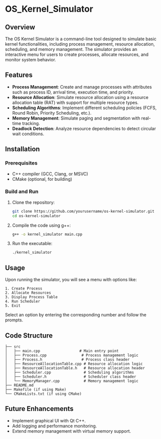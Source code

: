 # OS_Kernel_Simulator


## Overview
The OS Kernel Simulator is a command-line tool designed to simulate basic kernel functionalities, including process management, resource allocation, scheduling, and memory management. The simulator provides an interactive menu for users to create processes, allocate resources, and monitor system behavior.

## Features
- **Process Management**: Create and manage processes with attributes such as process ID, arrival time, execution time, and priority.
- **Resource Allocation**: Simulate resource allocation using a resource allocation table (RAT) with support for multiple resource types.
- **Scheduling Algorithms**: Implement different scheduling policies (FCFS, Round Robin, Priority Scheduling, etc.).
- **Memory Management**: Simulate paging and segmentation with real-time tracking.
- **Deadlock Detection**: Analyze resource dependencies to detect circular wait conditions.

## Installation
### Prerequisites
- C++ compiler (GCC, Clang, or MSVC)
- CMake (optional, for building)

### Build and Run
1. Clone the repository:
   ```sh
   git clone https://github.com/yourusername/os-kernel-simulator.git
   cd os-kernel-simulator
   ```
2. Compile the code using g++:
   ```sh
   g++ -o kernel_simulator main.cpp
   ```
3. Run the executable:
   ```sh
   ./kernel_simulator
   ```

## Usage
Upon running the simulator, you will see a menu with options like:
```
1. Create Process
2. Allocate Resources
3. Display Process Table
4. Run Scheduler
5. Exit
```
Select an option by entering the corresponding number and follow the prompts.

## Code Structure
```
├── src
│   ├── main.cpp                  # Main entry point
│   ├── Process.cpp                # Process management logic
│   ├── Process.h                  # Process class header
│   ├── ResourceAllocationTable.cpp # Resource allocation logic
│   ├── ResourceAllocationTable.h   # Resource allocation header
│   ├── Scheduler.cpp               # Scheduling algorithms
│   ├── Scheduler.h                 # Scheduler class header
│   └── MemoryManager.cpp           # Memory management logic
├── README.md
├── Makefile (if using Make)
└── CMakeLists.txt (if using CMake)
```

## Future Enhancements
- Implement graphical UI with Qt C++.
- Add logging and performance monitoring.
- Extend memory management with virtual memory support.




